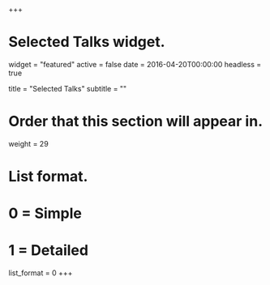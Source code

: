 +++
# Selected Talks widget.
widget = "featured"
active = false
date = 2016-04-20T00:00:00
headless = true

title = "Selected Talks"
subtitle = ""

# Order that this section will appear in.
weight = 29

# List format.
#   0 = Simple
#   1 = Detailed
list_format = 0
+++
